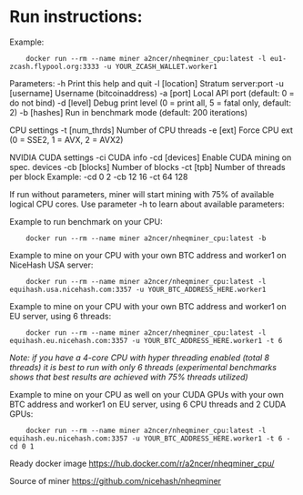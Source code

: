 # Run instructions:

Example:

        docker run --rm --name miner a2ncer/nheqminer_cpu:latest -l eu1-zcash.flypool.org:3333 -u YOUR_ZCASH_WALLET.worker1

Parameters: 
	-h		Print this help and quit
	-l [location]	Stratum server:port
	-u [username]	Username (bitcoinaddress)
	-a [port]	Local API port (default: 0 = do not bind)
	-d [level]	Debug print level (0 = print all, 5 = fatal only, default: 2)
	-b [hashes]	Run in benchmark mode (default: 200 iterations)

CPU settings
	-t [num_thrds]	Number of CPU threads
	-e [ext]	Force CPU ext (0 = SSE2, 1 = AVX, 2 = AVX2)

NVIDIA CUDA settings
	-ci		CUDA info
	-cd [devices]	Enable CUDA mining on spec. devices
	-cb [blocks]	Number of blocks
	-ct [tpb]	Number of threads per block
Example: -cd 0 2 -cb 12 16 -ct 64 128

If run without parameters, miner will start mining with 75% of available logical CPU cores. Use parameter -h to learn about available parameters:

Example to run benchmark on your CPU:

        docker run --rm --name miner a2ncer/nheqminer_cpu:latest -b
        
Example to mine on your CPU with your own BTC address and worker1 on NiceHash USA server:

        docker run --rm --name miner a2ncer/nheqminer_cpu:latest -l equihash.usa.nicehash.com:3357 -u YOUR_BTC_ADDRESS_HERE.worker1

Example to mine on your CPU with your own BTC address and worker1 on EU server, using 6 threads:

        docker run --rm --name miner a2ncer/nheqminer_cpu:latest -l equihash.eu.nicehash.com:3357 -u YOUR_BTC_ADDRESS_HERE.worker1 -t 6

<i>Note: if you have a 4-core CPU with hyper threading enabled (total 8 threads) it is best to run with only 6 threads (experimental benchmarks shows that best results are achieved with 75% threads utilized)</i>

Example to mine on your CPU as well on your CUDA GPUs with your own BTC address and worker1 on EU server, using 6 CPU threads and 2 CUDA GPUs:

        docker run --rm --name miner a2ncer/nheqminer_cpu:latest -l equihash.eu.nicehash.com:3357 -u YOUR_BTC_ADDRESS_HERE.worker1 -t 6 -cd 0 1

Ready docker image https://hub.docker.com/r/a2ncer/nheqminer_cpu/

Source of miner https://github.com/nicehash/nheqminer
